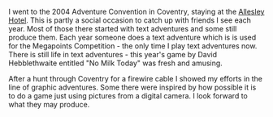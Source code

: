 I went to the 2004 Adventure Convention in Coventry,
staying at the [Allesley Hotel](https://www.allesleyhotel.com/). This is partly a social occasion to catch up with friends I see each year. Most of those there started with text adventures and some still produce them. Each year someone does a text adventure which is is used for the Megapoints Competition - the only time I play text adventures now. There is still life in text adventures - this year's game by David Hebblethwaite entitled "No Milk Today" was fresh and amusing.

After a hunt through Coventry for a firewire cable I showed my efforts in the line of graphic adventures. Some there were inspired by how possible it is to do a game just using pictures from a digital camera. I look forward to what they may produce.
